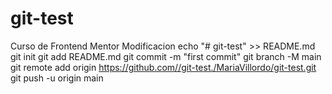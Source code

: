 # git-test
Curso de Frontend Mentor Modificacion
echo "# git-test" >> README.md
git init
git add README.md
git commit -m "first commit"
git branch -M main
git remote add origin https://github.com//git-test./MariaVillordo/git-test.git
git push -u origin main

